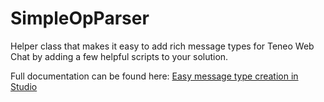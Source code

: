 # SimpleOpParser

Helper class that makes it easy to add rich message types for Teneo Web Chat by adding a few helpful scripts to your solution.

Full documentation can be found here: [Easy message type creation in Studio](https://developers.artificial-solutions.com/engine/teneo-web-chat/easy-message-type-creation-in-studio)
